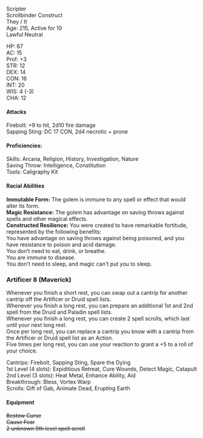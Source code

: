 Scripter \
Scrollbinder Construct \
They / It \
Age: 215, Active for 10 \
Lawful Neutral

HP: 67 \
AC: 15 \
Prof: +3 \
STR: 12 \
DEX: 14 \
CON: 16 \
INT: 20 \
WIS: 4 (-3) \
CHA: 12

#### Attacks
Firebolt: +9 to hit, 2d10 fire damage \
Sapping Sting: DC 17 CON, 2d4 necrotic + prone

#### Proficiencies:
Skills: Arcana, Religion, History, Investigation, Nature \
Saving Throw: Intelligence, Constitution \
Tools: Caligraphy Kit

#### Racial Abilities
**Immutable Form:** The golem is immune to any spell or effect that would alter its form. \
**Magic Resistance:** The golem has advantage on saving throws against spells and other magical effects. \
**Constructed Resilience:** You were created to have remarkable fortitude, represented by the following benefits: \
You have advantage on saving throws against being poisoned, and you have resistance to poison and acid damage. \
You don’t need to eat, drink, or breathe. \
You are immune to disease. \
You don't need to sleep, and magic can't put you to sleep.

### Artificer 8 (Maverick)
Whenever you finish a short rest, you can swap out a cantrip for another cantrip off the Artificer or Druid spell lists. \
Whenever you finish a long rest, you can prepare an additional 1st and 2nd spell from the Druid and Paladin spell lists. \
Whenever you finish a long rest, you can create 2 spell scrolls, which last until your next long rest. \
Once per long rest, you can replace a cantrip you know with a cantrip from the Artificer or Druid spell list as an Action. \
Five times per long rest, you can use your reaction to grant a +5 to a roll of your choice. 

Cantrips: Firebolt, Sapping Sting, Spare the Dying \
1st Level (4 slots): Expiditious Retreat, Cure Wounds, Detect Magic, Catapult \
2nd Level (3 slots): Heat Metal, Enhance Ability, Aid \
Breakthrough: Bless, Vortex Warp \
Scrolls: Gift of Gab, Animate Dead, Erupting Earth

#### Equipment
~~Bestow Curse~~\
~~Cause Fear~~\
~~2 unknown 9th level spell scroll~~
